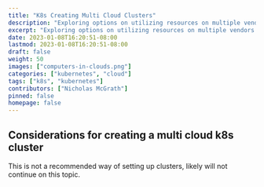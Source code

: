 ```yaml
---
title: "K8s Creating Multi Cloud Clusters"
description: "Exploring options on utilizing resources on multiple vendors using kubernetes"
excerpt: "Exploring options on utilizing resources on multiple vendors using kubernetes"
date: 2023-01-08T16:20:51-08:00
lastmod: 2023-01-08T16:20:51-08:00
draft: false
weight: 50
images: ["computers-in-clouds.png"]
categories: ["kubernetes", "cloud"]
tags: ["k8s", "kubernetes"]
contributors: ["Nicholas McGrath"]
pinned: false
homepage: false
---
```


## Considerations for creating a multi cloud k8s cluster

This is not a recommended way of setting up clusters, likely will not continue on this topic.

